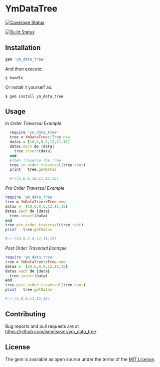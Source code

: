 # YmDataTree
[![Coverage Status](https://coveralls.io/repos/github/ismetsezer/ym_data_tree/badge.svg)](https://coveralls.io/github/ismetsezer/ym_data_tree)

[![Build Status](https://travis-ci.org/ismetsezer/ym_data_tree.svg?branch=master)](https://travis-ci.org/ismetsezer/ym_data_tree)
## Installation

```ruby
gem 'ym_data_tree'
```

And then execute:

    $ bundle

Or install it yourself as:

    $ gem install ym_data_tree

## Usage
*In Order Traversal Example*
```ruby
  require 'ym_data_tree'
  tree = YmDataTree::Tree.new
  datas = [10,6,8,5,12,11,15]
  datas.each do |data|
    tree.insert(data)
  end
  #Then Traverse The Tree
  tree.in_order_traversal(tree.root)
  print   tree.getDatas

  #->[5,6,8,10,11,12,15]
```

*Pre Order Traversal Example*
```ruby
require 'ym_data_tree'
tree = YmDataTree::Tree.new
datas =  [10,6,8,5,12,11,15]
datas.each do |data|
  tree.insert(data)
end
tree.pre_order_traversal(tree.root)
print   tree.getDatas

#-> [10,6,5,8,12,11,15]
```
*Post Order Traversal Example*
```ruby
require 'ym_data_tree'
tree = YmDataTree::Tree.new
datas =  [10,6,8,5,12,11,15]
datas.each do |data|
  tree.insert(data)
end
tree.post_order_traversal(tree.root)
print   tree.getDatas

#-> [5,8,6,11,15,12]
```



## Contributing

Bug reports and pull requests are at https://github.com/ismetsezer/ym_data_tree.


## License

The gem is available as open source under the terms of the [MIT License](http://opensource.org/licenses/MIT).

